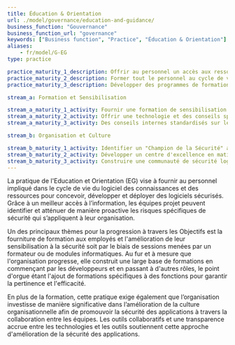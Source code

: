```yaml
---
title: Éducation & Orientation
url: ./model/governance/education-and-guidance/
business_function: "Gouvernance"
business_function_url: "governance"
keywords: ["Business function", "Practice", "Éducation & Orientation"]
aliases:
    - fr/model/G-EG
type: practice

practice_maturity_1_description: Offrir au personnel un accès aux ressources autour des thèmes du développement et du déploiement sécurisés.
practice_maturity_2_description: Former tout le personnel au cycle de vie logiciel avec des conseils spécifiques selon les rôles et les technologies lors du développement sécurisé.
practice_maturity_3_description: Développer des programmes de formation internes auxquels contribuent des développeurs de différentes équipes.

stream_a: Formation et Sensibilisation

stream_a_maturity_1_activity: Fournir une formation de sensibilisation à la sécurité à tous les employés impliqués dans le développement de logiciels
stream_a_maturity_2_activity: Offrir une technologie et des conseils spécifiques aux rôles, y compris des nuances de sécurité pour chaque langue et plate-forme
stream_a_maturity_3_activity: Des conseils internes standardisés sur les normes de développement de sécurité logicielle de l’entreprise.

stream_b: Organisation et Culture

stream_b_maturity_1_activity: Identifier un "Champion de la Sécurité" au sein de chaque équipe de développement.
stream_b_maturity_2_activity: Développer un centre d'excellence en matière de sécurité logicielle qui favorise le leadership par la pensée parmi les développeurs et les architectes.
stream_b_maturity_3_activity: Construire une communauté de sécurité logicielle incluant toutes les personnes de l'organisation impliquées dans la sécurité des logiciels.
---
```


La pratique de l'Education et Orientation (EG) vise à fournir au personnel impliqué dans le cycle de vie du logiciel des connaissances et des ressources pour concevoir, développer et déployer des logiciels sécurisés. Grâce à un meilleur accès à l’information, les équipes projet peuvent identifier et atténuer de manière proactive les risques spécifiques de sécurité qui s’appliquent à leur organisation.

Un des principaux thèmes pour la progression à travers les Objectifs est la fourniture de formation aux employés et l'amélioration de leur sensibilisation à la sécurité soit par le biais de sessions menées par un formateur ou de modules informatiques. Au fur et à mesure que l'organisation progresse, elle construit une large base de formations en commençant par les développeurs et en passant à d'autres rôles, le point d'orgue étant l'ajout de formations spécifiques à des fonctions pour garantir la pertinence et l'efficacité.

En plus de la formation, cette pratique exige également que l’organisation investisse de manière significative dans l’amélioration de la culture organisationnelle afin de promouvoir la sécurité des applications à travers la collaboration entre les équipes. Les outils collaboratifs et une transparence accrue entre les technologies et les outils soutiennent cette approche d'amélioration de la sécurité des applications.

